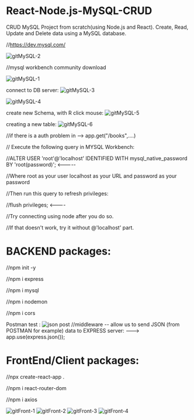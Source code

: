 # React-Node.js-MySQL-CRUD
CRUD MySQL Project from scratch(using Node.js and React). Create, Read, Update and Delete data using a MySQL database. 


//https://dev.mysql.com/

![gitMySQL-2](https://user-images.githubusercontent.com/73035495/209466221-f7c7a238-e948-4cb1-a7cf-f9a48ff7124b.jpg)

//mysql workbench community download 

![gitMySQL-1](https://user-images.githubusercontent.com/73035495/209466187-ab6d589a-3917-4ef3-9861-808021472cc3.jpg)

connect to DB server:
![gitMySQL-3](https://user-images.githubusercontent.com/73035495/209466282-66407862-c309-4061-887f-6b8bcba5d6e2.jpg)

![gitMySQL-4](https://user-images.githubusercontent.com/73035495/209466310-9b13c338-6620-4b95-8a1f-05eaa11f2ba0.jpg)

create new Schema, with R click mоuse:
![gitMySQL-5](https://user-images.githubusercontent.com/73035495/209466442-bba3a4d2-796e-4a4c-9c9b-1a554ca8d5e6.jpg)

creating a new table:
![gitMySQL-6](https://user-images.githubusercontent.com/73035495/209466811-695de4fd-c8ec-4267-947f-0f3b6a448866.jpg)

//if there is a auth problem in -->  app.get("/books",....)

// Execute the following query in MYSQL Workbench:

//ALTER USER 'root'@'localhost' IDENTIFIED WITH mysql_native_password BY 'root(password)'; <-----

//Where root as your user localhost as your URL and password as your password

//Then run this query to refresh privileges:

//flush privileges;  <----

//Try connecting using node after you do so.

//If that doesn't work, try it without @'localhost' part.

# BACKEND packages:
//npm init -y

//npm i express

//npm i mysql

//npm i nodemon

//npm i cors

Postman test :
![json post](https://user-images.githubusercontent.com/73035495/209553297-db016307-0ce2-4f3e-a18a-8a289f94bfd0.jpg)
//middleware -- allow us to send JSON (from POSTMAN for example) data to EXPRESS server: --->  app.use(express.json());


# FrontEnd/Client packages:

//npx create-react-app .

//npm i react-router-dom

//npm i axios

![gitFront-1](https://user-images.githubusercontent.com/73035495/209673721-d313759f-38cf-4d5d-81d1-d8799ceed3b5.jpg)
![gitFront-2](https://user-images.githubusercontent.com/73035495/209673729-aeef7e8b-9737-4877-b7ec-13d873065c8a.jpg)
![gitFront-3](https://user-images.githubusercontent.com/73035495/209673730-bf303df4-b9d7-4e49-a051-25921dbb3b38.jpg)
![gitFront-4](https://user-images.githubusercontent.com/73035495/209673773-d66ad35e-548b-494b-b805-07b0da170f2f.jpg)






